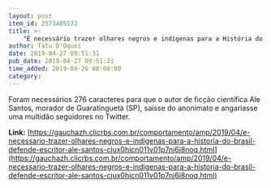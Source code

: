 ```yaml
---
layout: post
item_id: 2573405572
title: >-
    "É necessário trazer olhares negros e indígenas para a História do Brasil", defende escritor Ale Santos
author: Tatu D'Oquei
date: 2019-04-27 09:51:31
pub_date: 2019-04-27 09:51:31
time_added: 2019-04-26 08:08:00
category: 
---
```


Foram necessários 276 caracteres para que o autor de ficção científica Ale Santos, morador de Guaratinguetá (SP), saísse do anonimato e angariasse uma multidão seguidores no Twitter.

**Link:** [https://gauchazh.clicrbs.com.br/comportamento/amp/2019/04/e-necessario-trazer-olhares-negros-e-indigenas-para-a-historia-do-brasil-defende-escritor-ale-santos-cjux0hicn011v01p7nj6i8noq.html](https://gauchazh.clicrbs.com.br/comportamento/amp/2019/04/e-necessario-trazer-olhares-negros-e-indigenas-para-a-historia-do-brasil-defende-escritor-ale-santos-cjux0hicn011v01p7nj6i8noq.html)


